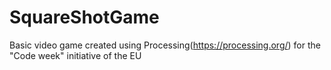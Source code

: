 # SquareShotGame
Basic video game created using Processing(https://processing.org/) for the "Code week" initiative of the EU


